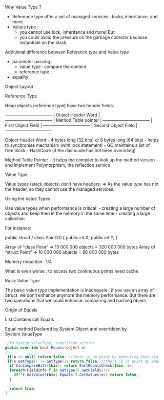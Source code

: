 Why Value Type ?

- Reference type offer a set of managed services : locks, inheritance, and more
- Values type : 
	- you cannot use lock, inheritance and more! But 
	- you could avoid the pressure on the garbage collector because instantiate on the stack

Additional difference between Reference type and Value type
- parameter passing :
	- value type : compare the content
	- reference type : 
- equality 


Object Layout

Reference Type

Heap objects (reference type) have two header fields:

———————————
| Object Header Word     |   
———————————
| Method Table pointer    | 
———————————
| First Object Field          |
———————————
| Second Object Field     |
———————————


Object Header Word
	- 4 bytes long (32 bits) or 8 bytes long (64 bits)
	- helps to synchronise mechanism (with lock statement) 
	- GC maintains a list of free block 
	- HashCode (if the dashcode has not been overriding) 

Method Table Pointer
	- it helps the compiler to look up the method version and implement Polymorphism, the reflection service 


Value Type

Value types (stack objects) don’t have headers. 
=> As the value type has not the header, so they cannot use the managed services.


Using the Value Types

Use value types when performance is critical:
	- creating a large number of objects and keep then in the memory in the same time
	- creating a large collection


For instance:

public struct / class Point2D
{
	public int X;
	public int Y;
}


Array of "class Point” => 10 000 000 objects = 320 000 000 bytes
Array of “struct Point” => 10 000 000 objects = 80 000 000 bytes

Memory reduction : 1/4 







What is even worse : to access two continuous points need cache


Basic Value Type

The basic value type implementation is inadequate : if you use an array of Struct, we don’t enhance anymore the memory performance. But there are two operations that we could enhance: comparing and hashing object.

Origin of Equals

List<T>.Contains call Equals

Equal method
Declared by System.Object and overridden by System.ValueType

```cs
//In System.ValueType, simplified version
public override bool Equals(object o)
{
 if(o == null) return false; //there is no point by executing this statement
 if(o.GetType() != GetType()) return false; //there is no point by executing this statement
  if(CanCompareBits(this)) return FastEqualsCheck(this, o);
  foreach(FieldInfo f in GetType().GetFields()){
    if(!f.GetValue(this).Equals(f.GetValues(o)) return false;
  }
    
  return true;
}
```

